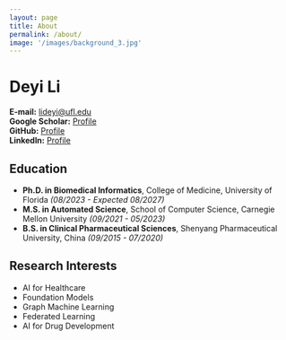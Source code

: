 ```yaml
---
layout: page
title: About
permalink: /about/
image: '/images/background_3.jpg'
---
```

# Deyi Li

**E-mail:** [lideyi@ufl.edu](mailto:lideyi@ufl.edu)   
**Google Scholar:** [Profile](https://scholar.google.com/citations?user=RUSjHSoAAAAJ&hl=en)  
**GitHub:** [Profile](https://github.com/deyili1997)  
**LinkedIn:** [Profile](https://www.linkedin.com/in/deyi-li-9209612b7/)  

## Education
- **Ph.D. in Biomedical Informatics**, College of Medicine, University of Florida *(08/2023 - Expected 08/2027)*
- **M.S. in Automated Science**, School of Computer Science, Carnegie Mellon University *(09/2021 - 05/2023)*  
- **B.S. in Clinical Pharmaceutical Sciences**, Shenyang Pharmaceutical University, China *(09/2015 - 07/2020)*  

## Research Interests
- AI for Healthcare  
- Foundation Models  
- Graph Machine Learning  
- Federated Learning  
- AI for Drug Development  
